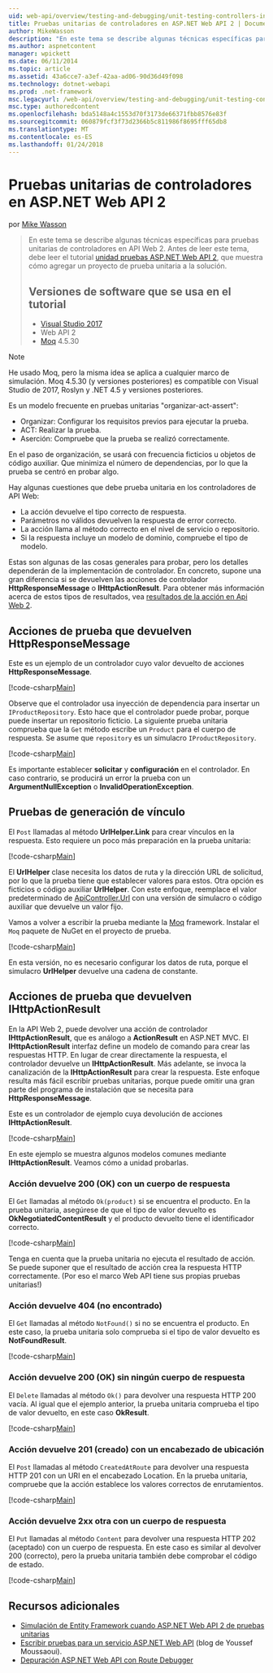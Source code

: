 ```yaml
---
uid: web-api/overview/testing-and-debugging/unit-testing-controllers-in-web-api
title: Pruebas unitarias de controladores en ASP.NET Web API 2 | Documentos de Microsoft
author: MikeWasson
description: "En este tema se describe algunas técnicas específicas para pruebas unitarias de controladores en API Web 2. Antes de leer este tema, debe leer el tutorial unidad..."
ms.author: aspnetcontent
manager: wpickett
ms.date: 06/11/2014
ms.topic: article
ms.assetid: 43a6cce7-a3ef-42aa-ad06-90d36d49f098
ms.technology: dotnet-webapi
ms.prod: .net-framework
msc.legacyurl: /web-api/overview/testing-and-debugging/unit-testing-controllers-in-web-api
msc.type: authoredcontent
ms.openlocfilehash: bda5148a4c1553d70f3173de66371fbb8576e83f
ms.sourcegitcommit: 060879fcf3f73d2366b5c811986f8695fff65db8
ms.translationtype: MT
ms.contentlocale: es-ES
ms.lasthandoff: 01/24/2018
---
```

<a name="unit-testing-controllers-in-aspnet-web-api-2"></a>Pruebas unitarias de controladores en ASP.NET Web API 2
====================
por [Mike Wasson](https://github.com/MikeWasson)

> En este tema se describe algunas técnicas específicas para pruebas unitarias de controladores en API Web 2. Antes de leer este tema, debe leer el tutorial [unidad pruebas ASP.NET Web API 2](unit-testing-with-aspnet-web-api.md), que muestra cómo agregar un proyecto de prueba unitaria a la solución.
> 
> ## <a name="software-versions-used-in-the-tutorial"></a>Versiones de software que se usa en el tutorial
> 
> - [Visual Studio 2017](https://www.visualstudio.com/vs/)
> - Web API 2
> - [Moq](https://github.com/Moq) 4.5.30

> [!NOTE]
> He usado Moq, pero la misma idea se aplica a cualquier marco de simulación. Moq 4.5.30 (y versiones posteriores) es compatible con Visual Studio de 2017, Roslyn y .NET 4.5 y versiones posteriores.

Es un modelo frecuente en pruebas unitarias &quot;organizar-act-assert&quot;:

- Organizar: Configurar los requisitos previos para ejecutar la prueba.
- ACT: Realizar la prueba.
- Aserción: Compruebe que la prueba se realizó correctamente.

En el paso de organización, se usará con frecuencia ficticios u objetos de código auxiliar. Que minimiza el número de dependencias, por lo que la prueba se centró en probar algo.

Hay algunas cuestiones que debe prueba unitaria en los controladores de API Web:

- La acción devuelve el tipo correcto de respuesta.
- Parámetros no válidos devuelven la respuesta de error correcto.
- La acción llama al método correcto en el nivel de servicio o repositorio.
- Si la respuesta incluye un modelo de dominio, compruebe el tipo de modelo.

Estas son algunas de las cosas generales para probar, pero los detalles dependerán de la implementación de controlador. En concreto, supone una gran diferencia si se devuelven las acciones de controlador **HttpResponseMessage** o **IHttpActionResult**. Para obtener más información acerca de estos tipos de resultados, vea [resultados de la acción en Api Web 2](../getting-started-with-aspnet-web-api/action-results.md).

## <a name="testing-actions-that-return-httpresponsemessage"></a>Acciones de prueba que devuelven HttpResponseMessage

Este es un ejemplo de un controlador cuyo valor devuelto de acciones **HttpResponseMessage**.

[!code-csharp[Main](unit-testing-controllers-in-web-api/samples/sample1.cs)]

Observe que el controlador usa inyección de dependencia para insertar un `IProductRepository`. Esto hace que el controlador puede probar, porque puede insertar un repositorio ficticio. La siguiente prueba unitaria comprueba que la `Get` método escribe un `Product` para el cuerpo de respuesta. Se asume que `repository` es un simulacro `IProductRepository`.

[!code-csharp[Main](unit-testing-controllers-in-web-api/samples/sample2.cs)]

Es importante establecer **solicitar** y **configuración** en el controlador. En caso contrario, se producirá un error la prueba con un **ArgumentNullException** o **InvalidOperationException**.

## <a name="testing-link-generation"></a>Pruebas de generación de vínculo

El `Post` llamadas al método **UrlHelper.Link** para crear vínculos en la respuesta. Esto requiere un poco más preparación en la prueba unitaria:

[!code-csharp[Main](unit-testing-controllers-in-web-api/samples/sample3.cs)]

El **UrlHelper** clase necesita los datos de ruta y la dirección URL de solicitud, por lo que la prueba tiene que establecer valores para estos. Otra opción es ficticios o código auxiliar **UrlHelper**. Con este enfoque, reemplace el valor predeterminado de [ApiController.Url](https://msdn.microsoft.com/library/system.web.http.apicontroller.url.aspx) con una versión de simulacro o código auxiliar que devuelve un valor fijo.

Vamos a volver a escribir la prueba mediante la [Moq](https://github.com/Moq) framework. Instalar el `Moq` paquete de NuGet en el proyecto de prueba.

[!code-csharp[Main](unit-testing-controllers-in-web-api/samples/sample4.cs)]

En esta versión, no es necesario configurar los datos de ruta, porque el simulacro **UrlHelper** devuelve una cadena de constante.


## <a name="testing-actions-that-return-ihttpactionresult"></a>Acciones de prueba que devuelven IHttpActionResult

En la API Web 2, puede devolver una acción de controlador **IHttpActionResult**, que es análogo a **ActionResult** en ASP.NET MVC. El **IHttpActionResult** interfaz define un modelo de comando para crear las respuestas HTTP. En lugar de crear directamente la respuesta, el controlador devuelve un **IHttpActionResult**. Más adelante, se invoca la canalización de la **IHttpActionResult** para crear la respuesta. Este enfoque resulta más fácil escribir pruebas unitarias, porque puede omitir una gran parte del programa de instalación que se necesita para **HttpResponseMessage**.

Este es un controlador de ejemplo cuya devolución de acciones **IHttpActionResult**.

[!code-csharp[Main](unit-testing-controllers-in-web-api/samples/sample5.cs)]

En este ejemplo se muestra algunos modelos comunes mediante **IHttpActionResult**. Veamos cómo a unidad probarlas.

### <a name="action-returns-200-ok-with-a-response-body"></a>Acción devuelve 200 (OK) con un cuerpo de respuesta

El `Get` llamadas al método `Ok(product)` si se encuentra el producto. En la prueba unitaria, asegúrese de que el tipo de valor devuelto es **OkNegotiatedContentResult** y el producto devuelto tiene el identificador correcto.

[!code-csharp[Main](unit-testing-controllers-in-web-api/samples/sample6.cs)]

Tenga en cuenta que la prueba unitaria no ejecuta el resultado de acción. Se puede suponer que el resultado de acción crea la respuesta HTTP correctamente. (Por eso el marco Web API tiene sus propias pruebas unitarias!)

### <a name="action-returns-404-not-found"></a>Acción devuelve 404 (no encontrado)

El `Get` llamadas al método `NotFound()` si no se encuentra el producto. En este caso, la prueba unitaria solo comprueba si el tipo de valor devuelto es **NotFoundResult**.

[!code-csharp[Main](unit-testing-controllers-in-web-api/samples/sample7.cs)]

### <a name="action-returns-200-ok-with-no-response-body"></a>Acción devuelve 200 (OK) sin ningún cuerpo de respuesta

El `Delete` llamadas al método `Ok()` para devolver una respuesta HTTP 200 vacía. Al igual que el ejemplo anterior, la prueba unitaria comprueba el tipo de valor devuelto, en este caso **OkResult**.

[!code-csharp[Main](unit-testing-controllers-in-web-api/samples/sample8.cs)]

### <a name="action-returns-201-created-with-a-location-header"></a>Acción devuelve 201 (creado) con un encabezado de ubicación

El `Post` llamadas al método `CreatedAtRoute` para devolver una respuesta HTTP 201 con un URI en el encabezado Location. En la prueba unitaria, compruebe que la acción establece los valores correctos de enrutamientos.

[!code-csharp[Main](unit-testing-controllers-in-web-api/samples/sample9.cs)]

### <a name="action-returns-another-2xx-with-a-response-body"></a>Acción devuelve 2xx otra con un cuerpo de respuesta

El `Put` llamadas al método `Content` para devolver una respuesta HTTP 202 (aceptado) con un cuerpo de respuesta. En este caso es similar al devolver 200 (correcto), pero la prueba unitaria también debe comprobar el código de estado.

[!code-csharp[Main](unit-testing-controllers-in-web-api/samples/sample10.cs)]

## <a name="additional-resources"></a>Recursos adicionales

- [Simulación de Entity Framework cuando ASP.NET Web API 2 de pruebas unitarias](mocking-entity-framework-when-unit-testing-aspnet-web-api-2.md)
- [Escribir pruebas para un servicio ASP.NET Web API](https://blogs.msdn.com/b/youssefm/archive/2013/01/28/writing-tests-for-an-asp-net-webapi-service.aspx) (blog de Youssef Moussaoui).
- [Depuración ASP.NET Web API con Route Debugger](https://blogs.msdn.com/b/webdev/archive/2013/04/04/debugging-asp-net-web-api-with-route-debugger.aspx)
